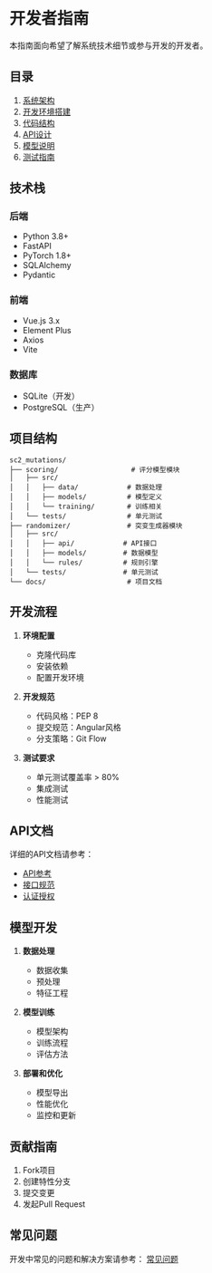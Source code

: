 # 开发者指南

本指南面向希望了解系统技术细节或参与开发的开发者。

## 目录

1. [系统架构](architecture.md)
2. [开发环境搭建](setup.md)
3. [代码结构](codebase.md)
4. [API设计](api_design.md)
5. [模型说明](models.md)
6. [测试指南](testing.md)

## 技术栈

### 后端
- Python 3.8+
- FastAPI
- PyTorch 1.8+
- SQLAlchemy
- Pydantic

### 前端
- Vue.js 3.x
- Element Plus
- Axios
- Vite

### 数据库
- SQLite（开发）
- PostgreSQL（生产）

## 项目结构

```
sc2_mutations/
├── scoring/                  # 评分模型模块
│   ├── src/
│   │   ├── data/            # 数据处理
│   │   ├── models/          # 模型定义
│   │   └── training/        # 训练相关
│   └── tests/               # 单元测试
├── randomizer/              # 突变生成器模块
│   ├── src/
│   │   ├── api/            # API接口
│   │   ├── models/         # 数据模型
│   │   └── rules/          # 规则引擎
│   └── tests/              # 单元测试
└── docs/                    # 项目文档
```

## 开发流程

1. **环境配置**
   - 克隆代码库
   - 安装依赖
   - 配置开发环境

2. **开发规范**
   - 代码风格：PEP 8
   - 提交规范：Angular风格
   - 分支策略：Git Flow

3. **测试要求**
   - 单元测试覆盖率 > 80%
   - 集成测试
   - 性能测试

## API文档

详细的API文档请参考：
- [API参考](../api_reference/README.md)
- [接口规范](api_design.md)
- [认证授权](authentication.md)

## 模型开发

1. **数据处理**
   - 数据收集
   - 预处理
   - 特征工程

2. **模型训练**
   - 模型架构
   - 训练流程
   - 评估方法

3. **部署和优化**
   - 模型导出
   - 性能优化
   - 监控和更新

## 贡献指南

1. Fork项目
2. 创建特性分支
3. 提交变更
4. 发起Pull Request

## 常见问题

开发中常见的问题和解决方案请参考：
[常见问题](troubleshooting.md) 
